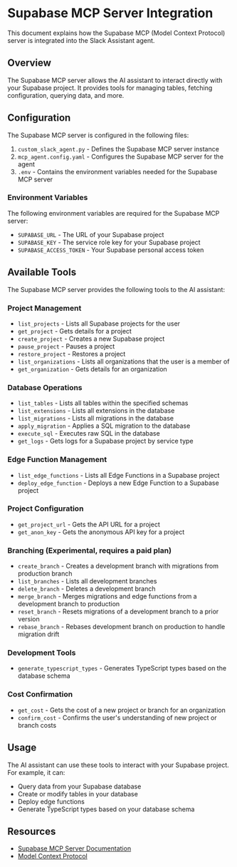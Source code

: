 # Supabase MCP Server Integration

This document explains how the Supabase MCP (Model Context Protocol) server is integrated into the Slack Assistant agent.

## Overview

The Supabase MCP server allows the AI assistant to interact directly with your Supabase project. It provides tools for managing tables, fetching configuration, querying data, and more.

## Configuration

The Supabase MCP server is configured in the following files:

1. `custom_slack_agent.py` - Defines the Supabase MCP server instance
2. `mcp_agent.config.yaml` - Configures the Supabase MCP server for the agent
3. `.env` - Contains the environment variables needed for the Supabase MCP server

### Environment Variables

The following environment variables are required for the Supabase MCP server:

- `SUPABASE_URL` - The URL of your Supabase project
- `SUPABASE_KEY` - The service role key for your Supabase project
- `SUPABASE_ACCESS_TOKEN` - Your Supabase personal access token

## Available Tools

The Supabase MCP server provides the following tools to the AI assistant:

### Project Management
- `list_projects` - Lists all Supabase projects for the user
- `get_project` - Gets details for a project
- `create_project` - Creates a new Supabase project
- `pause_project` - Pauses a project
- `restore_project` - Restores a project
- `list_organizations` - Lists all organizations that the user is a member of
- `get_organization` - Gets details for an organization

### Database Operations
- `list_tables` - Lists all tables within the specified schemas
- `list_extensions` - Lists all extensions in the database
- `list_migrations` - Lists all migrations in the database
- `apply_migration` - Applies a SQL migration to the database
- `execute_sql` - Executes raw SQL in the database
- `get_logs` - Gets logs for a Supabase project by service type

### Edge Function Management
- `list_edge_functions` - Lists all Edge Functions in a Supabase project
- `deploy_edge_function` - Deploys a new Edge Function to a Supabase project

### Project Configuration
- `get_project_url` - Gets the API URL for a project
- `get_anon_key` - Gets the anonymous API key for a project

### Branching (Experimental, requires a paid plan)
- `create_branch` - Creates a development branch with migrations from production branch
- `list_branches` - Lists all development branches
- `delete_branch` - Deletes a development branch
- `merge_branch` - Merges migrations and edge functions from a development branch to production
- `reset_branch` - Resets migrations of a development branch to a prior version
- `rebase_branch` - Rebases development branch on production to handle migration drift

### Development Tools
- `generate_typescript_types` - Generates TypeScript types based on the database schema

### Cost Confirmation
- `get_cost` - Gets the cost of a new project or branch for an organization
- `confirm_cost` - Confirms the user's understanding of new project or branch costs

## Usage

The AI assistant can use these tools to interact with your Supabase project. For example, it can:

- Query data from your Supabase database
- Create or modify tables in your database
- Deploy edge functions
- Generate TypeScript types based on your database schema

## Resources

- [Supabase MCP Server Documentation](https://github.com/supabase/mcp-server-supabase)
- [Model Context Protocol](https://github.com/modelcontextprotocol/mcp)
